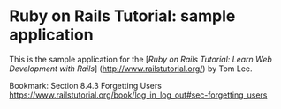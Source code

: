 # Ruby on Rails Tutorial: sample application

This is the sample application for the
[*Ruby on Rails Tutorial:
Learn Web Development with Rails*] (http://www.railstutorial.org/)
by Tom Lee.

Bookmark: Section 8.4.3 Forgetting Users
https://www.railstutorial.org/book/log_in_log_out#sec-forgetting_users